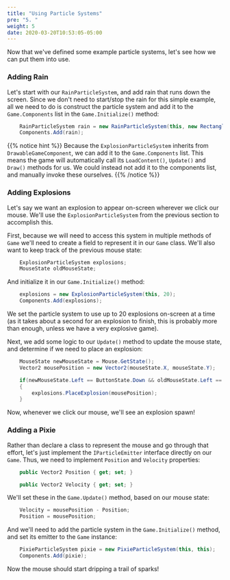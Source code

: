 ```yaml
---
title: "Using Particle Systems"
pre: "5. "
weight: 5
date: 2020-03-20T10:53:05-05:00
---
```


Now that we've defined some example particle systems, let's see how we can put them into use. 

### Adding Rain
Let's start with our `RainParticleSystem`, and add rain that runs down the screen.  Since we don't need to start/stop the rain for this simple example, all we need to do is construct the particle system and add it to the `Game.Components` list in the `Game.Initialize()` method:

```csharp
    RainParticleSystem rain = new RainParticleSystem(this, new Rectangle(100, -10, 500, 10));
    Components.Add(rain);
```

{{% notice hint %}}
Because the `ExplosionParticleSystem` inherits from `DrawableGameComponent`, we can add it to the `Game.Components` list.  This means the game will automatically call its `LoadContent()`, `Update()` and `Draw()` methods for us.  We could instead not add it to the components list, and manually invoke these ourselves.
{{% /notice %}}

### Adding Explosions

Let's say we want an explosion to appear on-screen wherever we click our mouse.  We'll use the `ExplosionParticleSystem` from the previous section to accomplish this.

First, because we will need to access this system in multiple methods of `Game` we'll need to create a field to represent it in our `Game` class.  We'll also want to keep track of the previous mouse state:

```csharp
    ExplosionParticleSystem explosions;
    MouseState oldMouseState;
```

And initialize it in our `Game.Initialize()` method:

```csharp
    explosions = new ExplosionParticleSystem(this, 20);
    Components.Add(explosions);
```

We set the particle system to use up to 20 explosions on-screen at a time (as it takes about a second for an explosion to finish, this is probably more than enough, unless we have a very explosive game).

Next, we add some logic to our `Update()` method to update the mouse state, and determine if we need to place an explosion:

```csharp
    MouseState newMouseState = Mouse.GetState();
    Vector2 mousePosition = new Vector2(mouseState.X, mouseState.Y);

    if(newMouseState.Left == ButtonState.Down && oldMouseState.Left == ButtonState.Up) 
    {
        explosions.PlaceExplosion(mousePosition);
    }
```

Now, whenever we click our mouse, we'll see an explosion spawn!

### Adding a Pixie

Rather than declare a class to represent the mouse and go through that effort, let's just implement the `IParticleEmitter` interface directly on our `Game`.  Thus, we need to implement `Position` and `Velocity` properties:

```csharp
    public Vector2 Position { get; set; }

    public Vector2 Velocity { get; set; }
```

We'll set these in the `Game.Update()` method, based on our mouse state:

```csharp
    Velocity = mousePosition - Position;
    Position = mousePosition;
```

And we'll need to add the particle system in the `Game.Initialize()` method, and set its emitter to the `Game` instance:

```csharp
    PixieParticleSystem pixie = new PixieParticleSystem(this, this);
    Components.Add(pixie);
```

Now the mouse should start dripping a trail of sparks!